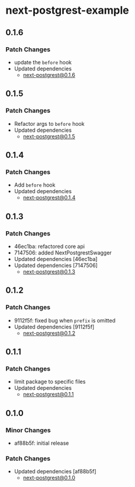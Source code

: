 # next-postgrest-example

## 0.1.6

### Patch Changes

- update the `before` hook
- Updated dependencies
  - next-postgrest@0.1.6

## 0.1.5

### Patch Changes

- Refactor args to `before` hook
- Updated dependencies
  - next-postgrest@0.1.5

## 0.1.4

### Patch Changes

- Add `before` hook
- Updated dependencies
  - next-postgrest@0.1.4

## 0.1.3

### Patch Changes

- 46ec1ba: refactored core api
- 7147506: added NextPostgrestSwagger
- Updated dependencies [46ec1ba]
- Updated dependencies [7147506]
  - next-postgrest@0.1.3

## 0.1.2

### Patch Changes

- 9112f5f: fixed bug when `prefix` is omitted
- Updated dependencies [9112f5f]
  - next-postgrest@0.1.2

## 0.1.1

### Patch Changes

- limit package to specific files
- Updated dependencies
  - next-postgrest@0.1.1

## 0.1.0

### Minor Changes

- af88b5f: initial release

### Patch Changes

- Updated dependencies [af88b5f]
  - next-postgrest@0.1.0

